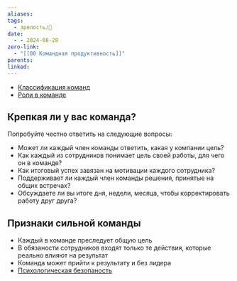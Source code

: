 ```yaml
---
aliases: 
tags:
  - зрелость/🌱
date:
  - - 2024-08-28
zero-link:
  - "[[00 Командная продуктивность]]"
parents: 
linked:
---
```

- [Классификация команд](_inbox/Классификация%20команд.md)
- [Роли в команде](Роли%20в%20команде.md)
## Крепкая ли у вас команда?
Попробуйте честно ответить на следующие вопросы:
- Может ли каждый член команды ответить, какая у компании цель?
- Как каждый из сотрудников понимает цель своей работы, для чего он в команде?
- Как итоговый успех завязан на мотивации каждого сотрудника?
- Поддерживает ли каждый член команды решения, принятые на общих встречах?
- Обсуждаете ли вы итоге дня, недели, месяца, чтобы корректировать работу друг друга?
## Признаки сильной команды
- Каждый в команде преследует общую цель
-  В обязаности сотрудников входят только те действия, которые реально влияют на результат
- Команда может прийти к результату и без лидера
- [Психологическая безопаность](_inbox/Психологическая%20безопаность.md)